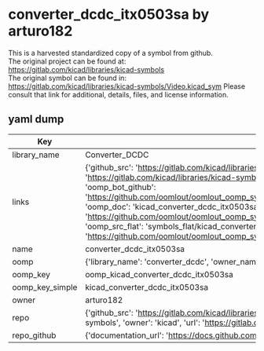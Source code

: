 # converter_dcdc_itx0503sa by arturo182  
This is a harvested standardized copy of a symbol from github.  
The original project can be found at:  
https://gitlab.com/kicad/libraries/kicad-symbols  
The original symbol can be found in:
https://gitlab.com/kicad/libraries/kicad-symbols/Video.kicad_sym
Please consult that link for additional, details, files, and license information.  
## yaml dump  
| Key | Value |  
| --- | --- |  
| library_name | Converter_DCDC |  
| links | {'github_src': 'https://gitlab.com/kicad/libraries/kicad-symbols/Video.kicad_sym', 'github_src_repo': 'https://gitlab.com/kicad/libraries/kicad-symbols', 'oomp_bot': 'kicad_converter_dcdc_itx0503sa/working', 'oomp_bot_github': 'https://github.com/oomlout/oomlout_oomp_symbol_bot/tree/main/kicad_converter_dcdc_itx0503sa/working', 'oomp_doc': 'kicad_converter_dcdc_itx0503sa/working', 'oomp_doc_github': 'https://github.com/oomlout/oomlout_oomp_symbol_doc/tree/main/kicad_converter_dcdc_itx0503sa/working', 'oomp_src_flat': 'symbols_flat/kicad_converter_dcdc_itx0503sa/working', 'oomp_src_flat_github': 'https://github.com/oomlout/oomlout_oomp_symbol_src/tree/main/kicad_converter_dcdc_itx0503sa/working'} |  
| name | converter_dcdc_itx0503sa |  
| oomp | {'library_name': 'converter_dcdc', 'owner_name': 'kicad', 'symbol_name': 'converter_dcdc_itx0503sa'} |  
| oomp_key | oomp_kicad_converter_dcdc_itx0503sa |  
| oomp_key_simple | kicad_converter_dcdc_itx0503sa |  
| owner | arturo182 |  
| repo | {'github_src': 'https://gitlab.com/kicad/libraries/kicad-symbols/Video.kicad_sym', 'name': 'libraries/kicad-symbols', 'owner': 'kicad', 'url': 'https://gitlab.com/kicad/libraries/kicad-symbols'} |  
| repo_github | {'documentation_url': 'https://docs.github.com/rest/repos/repos#get-a-repository', 'message': 'Not Found'} |  

